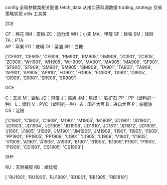 config 全局参数类相关配置
fetch_data 从接口获取源数据
trading_strategy 交易策略实现
utils 工具类

ZCE

CF：棉花  RM：菜粕  ZC：动力煤  WH：小麦   MA：甲醇  SF：硅铁  SM：锰硅  TA：PTA  
AP：苹果  FG：玻璃  OI：菜油  SR：白糖

['CF901', 'CF905', 'CF909', 'RM901', 'RM905', 'RM909', 'ZC901', 'ZC905', 'ZC909', 'WH901', 'WH905', 'WH909', 'MA901', 'MA905', 'MA909', 'SF901', 'SF905', 'SF909', 'SM901', 'SM905', 'SM909', 'TA901', 'TA905', 'TA909', 'AP901', 'AP905', 'AP810', 'FG901', 'FG905', 'FG909', 'OI901', 'OI905', 'OI909', 'SR901', 'SR905', 'SR909']

DCE

C：玉米  M：豆粕  JD：鸡蛋  J：焦炭  JM：焦煤  I：铁矿石  PP：PP（塑料的一种）  L：塑料
V：PVC（塑料的一种）  A：国产大豆  B：进口大豆  P：棕榈油  CS：淀粉

['C1901', 'C1905', 'C1909', 'M1901', 'M1905', 'M1909', 'JD1901', 'JD1902', 'JD1903', 'JD1904', 'JD1905', 'JD1908', 'JD1910', 'JD1811', 'JD1812', 'JD1909', 'J1901', 'J1905', 'J1909', 'JM1901', 'JM1905', 'JM1909', 'I1901', 'I1905', 'I1909', 'PP1901', 'PP1905', 'PP1909', 'L1901', 'L1905', 'L1909', 'V1901', 'V1905', 'V1909', 'A1901', 'A1905', 'A1909', 'B1901', 'B1905', 'B1909','P1901', 'P1905', 'P1909', 'CS1901', 'CS1905', 'CS1909']

SHF

RU：天然橡胶  RB：螺纹钢

[ 'RU1901', 'RU1905', 'RU1909', 'RB1901', 'RB1905', 'RB1810']